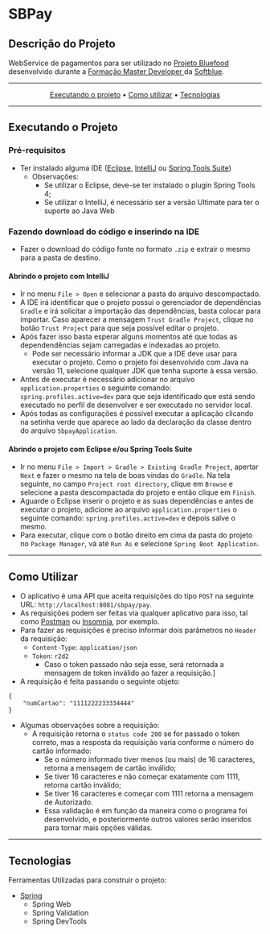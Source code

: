 # SBPay

## Descrição do Projeto

WebService de pagamentos para ser utilizado no <a href="https://github.com/augustobellinaso/bluefood">Projeto Bluefood</a> desenvolvido durante a <a href="https://www.softblue.com.br/site/page/id/FMD_3_Vendas">Formação Master Developer </a> da <a href="https://www.softblue.com.br/">Softblue</a>.

---

<p align="center">
 <a href="#executando-o-projeto">Executando o projeto</a> •
 <a href="#como-utilizar">Como utilizar</a> •
 <a href="#tecnologias">Tecnologias</a>
</p>

--- 

## Executando o Projeto

### Pré-requisitos

- Ter instalado alguma IDE ([Eclipse](https://www.eclipse.org/), [IntelliJ](https://www.jetbrains.com/pt-br/idea/) ou [Spring Tools Suite](https://spring.io/tools))
  - Observações:
    -  Se utilizar o Eclipse, deve-se ter instalado o plugin Spring Tools 4;
    -  Se utilizar o IntelliJ, é necessário ser a versão Ultimate para ter o suporte ao Java Web

### Fazendo download do código e inserindo na IDE

- Fazer o download do código fonte no formato `.zip` e extrair o mesmo para a pasta de destino.

#### Abrindo o projeto com IntelliJ

- Ir no menu `File > Open` e selecionar a pasta do arquivo descompactado.
- A IDE irá identificar que o projeto possui o gerenciador de dependências `Gradle` e irá solicitar a importação das dependências, basta colocar para importar. Caso aparecer a mensagem `Trust Gradle Project`, clique no botão `Trust Project` para que seja possível editar o projeto.
- Após fazer isso basta esperar alguns momentos até que todas as dependendências sejam carregadas e indexadas ao projeto.
  - Pode ser necessário informar a JDK que a IDE deve usar para executar o projeto. Como o projeto foi desenvolvido com Java na versão 11, selecione qualquer JDK que tenha suporte à essa versão.
- Antes de executar é necessário adicionar no arquivo `application.properties` o seguinte comando: `spring.profiles.active=dev` para que seja identificado que está sendo executado no perfil de desenvolver e ser executado no servidor local.
- Após todas as configurações é possível executar a aplicação clicando na setinha verde que aparece ao lado da declaração da classe dentro do arquivo `SbpayApplication`.  

#### Abrindo o projeto com Eclipse e/ou Spring Tools Suite
- Ir no menu `File > Import > Gradle > Existing Gradle Project`, apertar `Next` e fazer o mesmo na tela de boas vindas do `Gradle`. Na tela seguinte, no campo `Project root directory`, clique em `Browse` e selecione a pasta descompactada do projeto e então clique em `Finish`.
- Aguarde o Eclipse inserir o projeto e as suas dependências e antes de executar o projeto, adicione ao arquivo `application.properties` o seguinte comando: `spring.profiles.active=dev` e depois salve o mesmo.
- Para executar, clique com o botão direito em cima da pasta do projeto no `Package Manager`, vá até `Run As` e selecione `Spring Boot Application`.

---

## Como Utilizar

- O aplicativo é uma API que aceita requisições do tipo `POST` na seguinte URL: `http://localhost:8081/sbpay/pay`.
- As requisições podem ser feitas via qualquer aplicativo para isso, tal como [Postman](https://www.postman.com/) ou [Insomnia](https://insomnia.rest/download), por exemplo.
- Para fazer as requisições é preciso informar dois parâmetros no `Header` da requisição:
  - `Content-Type`: `application/json`
  - `Token`: `r2d2`
    - Caso o token passado não seja esse, será retornada a mensagem de token inválido ao fazer a requisição.]
- A requisição é feita passando o seguinte objeto:

```
{
	"numCartao": "1111222233334444"
}
```
  - Algumas observações sobre a requisição:
    - A requisição retorna o `status code 200` se for passado o token correto, mas a resposta da requisição varia conforme o número do cartão informado:
      - Se o número informado tiver menos (ou mais) de 16 caracteres, retorna a mensagem de cartão inválido;
      - Se tiver 16 caracteres e não começar exatamente com 1111, retorna cartão inválido;
      - Se tiver 16 caracteres e começar com 1111 retorna a mensagem de Autorizado.
      - Essa validação é em função da maneira como o programa foi desenvolvido, e posteriormente outros valores serão inseridos para tornar mais opções válidas.
--- 

## Tecnologias

Ferramentas Utilizadas para construir o projeto:
- [Spring](https://spring.io/)
  - Spring Web
  - Spring Validation
  - Spring DevTools



